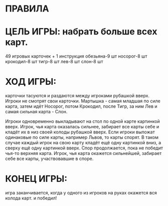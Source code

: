  # ПРАВИЛА
# ЦЕЛЬ ИГРЫ: набрать больше всех карт.
49 игровых карточек + 1 инструкция
обезьяна-9 шт
носорог-8 шт 
крокодил-8 шт 
тигр-8 шт 
лев-8 шт 
слон-8 шт 
# ХОД ИГРЫ: 
карточки тасуются и раздаются между
игроками рубашкой вверх. Игроки не смотрят свои
карточки. Мартышка - самая младшая по силе
карта, затем идёт Носорог, потом Крокодил, после
Тигр, за ним Лев и самая сильная карта - Слон.

Игроки одновременно выкладывают на стол по одной
карте картинкой вверх. Игрок, чья карта оказалась
сильнее, забирает все карты себе и кладёт их в низ
своей колоды рубашкой вверх.
Если игроки выложат одинаковые по силе карты,
например Львов, то карты спорят. В таком случае
каждый игрок на свою карту кладёт ещё одну
картинкой вниз, а сверху ещё одну картинкой вверх.
Спор продолжается, пока не победит чья-то верхняя
карта. 
Игрок, чья карта окажется сильнейшей,
забирает себе все карты, участвовавшие в споре.
# КОНЕЦ ИГРЫ: 
игра заканчивается, когда у одного из игроков на руках окажется вся колода карт.
и победил!